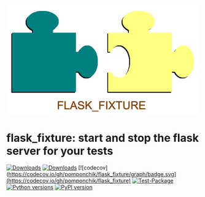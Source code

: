 ![logo](https://raw.githubusercontent.com/pomponchik/flask_fixture/main/docs/assets/logo_3.png)

# flask_fixture: start and stop the flask server for your tests

[![Downloads](https://static.pepy.tech/badge/flask_fixture/month)](https://pepy.tech/project/flask_fixture)
[![Downloads](https://static.pepy.tech/badge/flask_fixture)](https://pepy.tech/project/flask_fixture)
[![codecov](https://codecov.io/gh/pomponchik/flask_fixture/graph/badge.svg](https://codecov.io/gh/pomponchik/flask_fixture)
[![Test-Package](https://github.com/pomponchik/flask_fixture/actions/workflows/tests_and_coverage.yml/badge.svg)](https://github.com/pomponchik/flask_fixture/actions/workflows/tests_and_coverage.yml)
[![Python versions](https://img.shields.io/pypi/pyversions/flask_fixture.svg)](https://pypi.python.org/pypi/flask_fixture)
[![PyPI version](https://badge.fury.io/py/flask_fixture.svg)](https://badge.fury.io/py/flask_fixture)

